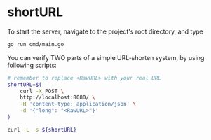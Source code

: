 # shortURL
To start the server, navigate to the project's root directory, and type
```bash
go run cmd/main.go
```

You can verify TWO parts of a simple URL-shorten system, 
by using following scripts:
```bash
# remember to replace <RawURL> with your real URL
shortURL=$(
    curl -X POST \
    http://localhost:8080/ \
    -H 'content-type: application/json' \
    -d '{"long": "<RawURL>"}'
)

curl -L -s ${shortURL}
```